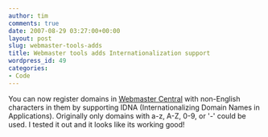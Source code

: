 ```yaml
---
author: tim
comments: true
date: 2007-08-29 03:27:00+00:00
layout: post
slug: webmaster-tools-adds
title: Webmaster tools adds Internationalization support
wordpress_id: 49
categories:
- Code
---
```


You can now register domains in [Webmaster Central](http://www.google.com/webmasters/) with non-English characters in them by
supporting IDNA (Internationalizing Domain Names in Applications).
Originally only domains with a-z, A-Z, 0-9, or '-' could be used.  I
tested it out and it looks like its working good!
